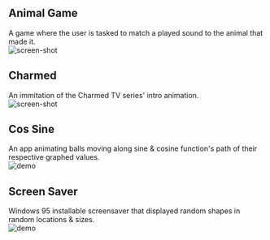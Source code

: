 ## Animal Game
A game where the user is tasked to match a played sound to the animal that made it. <br>
![screen-shot](https://github.com/seljabali/visual-basic-6/blob/master/screen-shots/animal-game.gif)

## Charmed
An immitation of the Charmed TV series' intro animation. <br>
![screen-shot](https://github.com/seljabali/visual-basic-6/blob/master/screen-shots/charmed.gif)

## Cos Sine
An app animating balls moving along sine & cosine function's path of their respective graphed values. <br>
![demo](https://github.com/seljabali/visual-basic-6/blob/master/screen-shots/cos-sine.gif)

## Screen Saver
Windows 95 installable screensaver that displayed random shapes in random locations & sizes. <br>
![demo](https://github.com/seljabali/visual-basic-6/blob/master/screen-shots/screen-saver.gif)